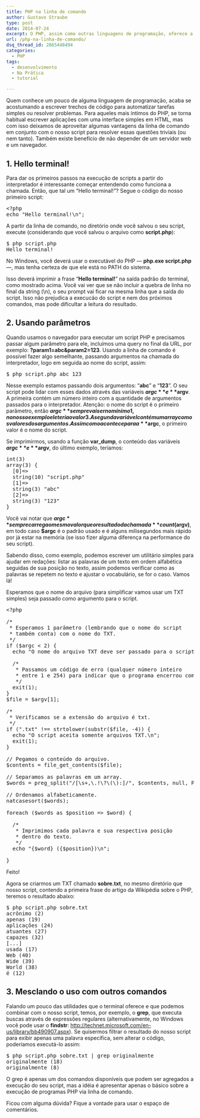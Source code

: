 ```yaml
---
title: PHP na linha de comando
author: Gustavo Straube
type: post
date: 2014-07-24
excerpt: O PHP, assim como outras linguagens de programação, oferece a opção de execução via linha de comando. Aprenda nesse passo a passo básico como usar o terminal para executar seus scripts.
url: /php-na-linha-de-comando/
dsq_thread_id: 2865448494
categories:
  - PHP
tags:
  - desenvolvimento
  - Na Prática
  - tutorial

---
```

Quem conhece um pouco de alguma linguagem de programação, acaba se acostumando a escrever trechos de código para automatizar tarefas simples ou resolver problemas. Para aqueles mais íntimos do PHP, se torna habitual escrever aplicações com uma interface simples em HTML, mas com isso deixamos de aproveitar algumas vantagens da linha de comando em conjunto com o nosso script para resolver essas questões triviais (ou nem tanto). Também existe benefício de não depender de um servidor web e um navegador.

## 1. Hello terminal!

Para dar os primeiros passos na execução de scripts a partir do interpretador é interessante começar entendendo como funciona a chamada. Então, que tal um “Hello terminal!”? Segue o código do nosso primeiro script:

<pre>&lt;?php
echo "Hello terminal!\n";</pre>

A partir da linha de comando, no diretório onde você salvou o seu script, execute (considerando que você salvou o arquivo como **script.php**):

<pre>$ php script.php
Hello terminal!</pre>

No Windows, você deverá usar o executável do PHP — **php.exe script.php** —, mas tenha certeza de que ele está no PATH do sistema.

Isso deverá imprimir a frase “**Hello terminal!**” na saída padrão do terminal, como mostrado acima. Você vai ver que se não incluir a quebra de linha no final da string (\n), o seu prompt vai ficar na mesma linha que a saída do script. Isso não prejudica a execucão do script e nem dos próximos comandos, mas pode dificultar a leitura do resultado.

## 2. Usando parâmetros

Quando usamos o navegador para executar um script PHP e precisamos passar algum parâmetro para ele, incluímos uma query no final da URL, por exemplo: **?param1=abc&param2=123**. Usando a linha de comando é possível fazer algo semelhante, passando argumentos na chamada do interpretador, logo em seguida ao nome do script, assim:

<pre>$ php script.php abc 123</pre>

Nesse exemplo estamos passando dois argumentos: “**abc**” e “**123**”. O seu script pode lidar com esses dados através das variáveis **$argc** e **$argv**. A primeira contém um número inteiro com a quantidade de argumentos passados para o interpretador. Atenção: o nome do script é o primeiro parâmetro, então **$argc** sempre vai ser no mínimo 1, no nosso exemplo ele teria o valor 3. A segunda variável contém um array com os valores dos argumentos. Assim como acontece para a **$argc**, o primeiro valor é o nome do script.

Se imprimirmos, usando a função **var_dump**, o conteúdo das variáveis **$argc** e **$argv**, do último exemplo, teríamos:

<pre>int(3)
array(3) {
  [0]=&gt;
  string(10) "script.php"
  [1]=&gt;
  string(3) "abc"
  [2]=&gt;
  string(3) "123"
}</pre>

Você vai notar que **$argc** sempre carrega o mesmo valor que o resultado da chamada **count($argv)**, em todo caso **$argc** é o padrão usado e é alguns milisegundos mais rápido por já estar na memória (se isso fizer alguma diferença na performance do seu script).

Sabendo disso, como exemplo, podemos escrever um utilitário simples para ajudar em redações: listar as palavras de um texto em ordem alfabética seguidas de sua posição no texto, assim podemos verificar como as palavras se repetem no texto e ajustar o vocabulário, se for o caso. Vamos lá!

Esperamos que o nome do arquivo (para simplificar vamos usar um TXT simples) seja passado como argumento para o script.

<pre>&lt;?php

/*
 * Esperamos 1 parâmetro (lembrando que o nome do script
 * também conta) com o nome do TXT.
 */
if ($argc &lt; 2) {
  echo "O nome do arquivo TXT deve ser passado para o script.\n";

  /*
   * Passamos um código de erro (qualquer número inteiro
   * entre 1 e 254) para indicar que o programa encerrou com erro.
   */
  exit(1);
}
$file = $argv[1];

/*
 * Verificamos se a extensão do arquivo é txt.
 */
if (".txt" !== strtolower(substr($file, -4)) {
  echo "O script aceita somente arquivos TXT.\n";
  exit(1);
}

// Pegamos o conteúdo do arquivo.
$contents = file_get_contents($file);

// Separamos as palavras em um array.
$words = preg_split("/[\s+,\.!\?\(\):]/", $contents, null, PREG_SPLIT_NO_EMPTY);

// Ordenamos alfabeticamente.
natcasesort($words);

foreach ($words as $position =&gt; $word) {

  /*
   * Imprimimos cada palavra e sua respectiva posição
   * dentro do texto.
   */
  echo "{$word} ({$position})\n";

}</pre>

Feito!

Agora se criarmos um TXT chamado **sobre.txt**, no mesmo diretório que nosso script, contendo a primeira frase do artigo da Wikipédia sobre o PHP, teremos o resultado abaixo:

<pre>$ php script.php sobre.txt
acrônimo (2)
apenas (19)
aplicações (24)
atuantes (27)
capazes (32)
[...]
usada (17)
Web (40)
Wide (39)
World (38)
é (12)</pre>

## 3. Mesclando o uso com outros comandos

Falando um pouco das utilidades que o terminal oferece e que podemos combinar com o nosso script, temos, por exemplo, o **grep**, que executa buscas através de expressões regulares (alternativamente, no Windows você pode usar o **findstr**: <a title="http://technet.microsoft.com/en-us/library/bb490907.aspx" href="http://technet.microsoft.com/en-us/library/bb490907.aspx" target="_blank">http://technet.microsoft.com/en-us/library/bb490907.aspx</a>). Se quisermos filtrar o resultado do nosso script para exibir apenas uma palavra específica, sem alterar o código, poderíamos executá-lo assim:

<pre>$ php script.php sobre.txt | grep originalmente
originalmente (18)
originalmente (8)</pre>

O grep é apenas um dos comandos disponíveis que podem ser agregados a execução do seu script, mas a idéia é apresentar apenas o básico sobre a execução de programas PHP via linha de comando.

Ficou com alguma dúvida? Fique a vontade para usar o espaço de comentários.